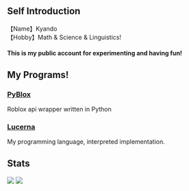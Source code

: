 ## Self Introduction
【Name】Kyando<br>
【Hobby】Math & Science & Linguistics!

#### This is my public account for experimenting and having fun!
## My Programs!
### [PyBlox](https://github.com/Kyando2/Pyblox)
Roblox api wrapper written in Python
### [Lucerna](https://github.com/Kyando2/Lucerna)
My programming language, interpreted implementation.

## Stats
<img align="center" src="https://github-readme-stats.vercel.app/api?username=kyando2&theme=tokyonight&&langs_count=10">
<img align="center" src="https://github-readme-stats.vercel.app/api/top-langs/?username=kyando2&theme=tokyonight&hide=html,css,python,javascript&&langs_count=10">
